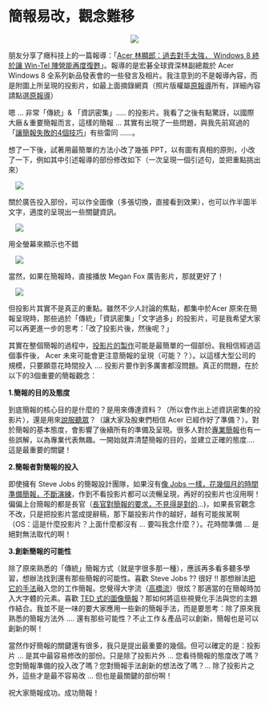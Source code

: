 # 簡報易改，觀念難移 

<div style="clear: both; text-align: center;"></div>
<div style="clear: both; text-align: center;"><a href="http://4.bp.blogspot.com/-pjFrT66xih4/VhYZMR-o9oI/AAAAAAAAPGs/uxnXlzGGyVU/s1600/image_thumb_94f4b90fce3e9e6016be76e0108c1de7.png" style="margin-left: 1em; margin-right: 1em;"><img border="0" src="http://4.bp.blogspot.com/-pjFrT66xih4/VhYZMR-o9oI/AAAAAAAAPGs/uxnXlzGGyVU/s1600/image_thumb_94f4b90fce3e9e6016be76e0108c1de7.png"/></a></div>
<p>朋友分享了癮科技上的一篇報導：「<a href="http://www.cool3c.com/article/63430">Acer 林顯郎：過去對手太強， Windows 8 終於讓 Win-Tel 陣營能再度復甦</a>」。報導的是宏碁全球資深林副總裁於 Acer Windows 8 全系列新品發表會的一些發言及相片。我注意到的不是報導內容，而是附圖上所呈現的投影片，如最上面摘錄網頁（照片版權屬<a href="http://www.cool3c.com/article/63430">原報導</a>所有，詳細內容請點選<a href="http://www.cool3c.com/article/63430">原報導</a>）</p>
<p> <a name="more"></a></p>
<p>嗯 … 非常「傳統」&amp; 「資訊密集」….. 的投影片。我看了之後有點驚訝，以國際大廠＆重要簡報而言，這樣的簡報 … 其實有出現了一些問題，與我先前寫過的「<a href="http://www.afu.tw/index.php?option=com_content&amp;view=article&amp;id=258:2012-04-09-05-46-01&amp;catid=14:2010-11-28-05-07-48&amp;Itemid=18">讓簡報失敗的4個技巧</a>」有些雷同 ……。</p>
<p>想了一下後，試著用最簡單的方法小改了幾張 PPT，以有圖有真相的原則，小改了一下，例如其中引述報導的部份修改如下（一次呈現一個引述句，並把重點挑出來）</p>
<p><a href="http://4.bp.blogspot.com/-Zbr2gAbFmlU/VhYZLhjEedI/AAAAAAAAPGc/8FITohLeOG8/s1600/image_thumb_89713c307f710d73c7a7de8f26a32946.png" style="margin-left: 1em; margin-right: 1em; text-align: center;"><img border="0" src="http://4.bp.blogspot.com/-Zbr2gAbFmlU/VhYZLhjEedI/AAAAAAAAPGc/8FITohLeOG8/s1600/image_thumb_89713c307f710d73c7a7de8f26a32946.png"/></a></p>
<p>關於廣告投入部份，可以作全圖像（多張切換，直接看到效果），也可以作半圖半文字，適度的呈現出一些關鍵資訊。</p>
<p><a href="http://1.bp.blogspot.com/-dkzPnYHDdho/VhYZL17UrTI/AAAAAAAAPGk/MGV20av6o4U/s1600/image_thumb_4346fe6d6e219734d5f5adc5107dda78.png" style="margin-left: 1em; margin-right: 1em; text-align: center;"><img border="0" src="http://1.bp.blogspot.com/-dkzPnYHDdho/VhYZL17UrTI/AAAAAAAAPGk/MGV20av6o4U/s1600/image_thumb_4346fe6d6e219734d5f5adc5107dda78.png"/></a></p>
<p>用全螢幕來顯示也不錯</p>
<p><a href="http://4.bp.blogspot.com/-8cqDxf5QHTI/VhYZNKetrnI/AAAAAAAAPG8/OsppGZw6B6M/s1600/image_thumb_d9e4c04db2b2e6251b85571b9a9ca16e.png" style="margin-left: 1em; margin-right: 1em; text-align: center;"><img border="0" src="http://4.bp.blogspot.com/-8cqDxf5QHTI/VhYZNKetrnI/AAAAAAAAPG8/OsppGZw6B6M/s1600/image_thumb_d9e4c04db2b2e6251b85571b9a9ca16e.png"/></a></p>
<p>當然，如果在簡報時，直接播放 Megan Fox 廣告影片，那就更好了！</p>
<p><a href="http://2.bp.blogspot.com/-pB5XDFOIfzs/VhYZL60pUxI/AAAAAAAAPGg/_Jx2r2wrF7Q/s1600/image_thumb_5c7e0a944d67e519c9dc6feb846d8929.png" style="margin-left: 1em; margin-right: 1em; text-align: center;"><img border="0" src="http://2.bp.blogspot.com/-pB5XDFOIfzs/VhYZL60pUxI/AAAAAAAAPGg/_Jx2r2wrF7Q/s1600/image_thumb_5c7e0a944d67e519c9dc6feb846d8929.png"/></a></p>
<p>但投影片其實不是真正的重點。雖然不少人討論的焦點，都集中於Acer 原來在簡報呈現時，那些過於「傳統」「資訊密集」「文字過多」的投影片，可是我希望大家可以再更進一步的思考：「改了投影片後，然後呢？」</p>
<p>其實在整個簡報的過程中，<a href="http://www.afu.tw/index.php?option=com_content&amp;view=article&amp;id=306:2013-11-12-04-11-55&amp;catid=14:2010-11-28-05-07-48&amp;Itemid=18">投影片的製作</a>可能是最簡單的一個部份。我相信經過這個事件後， Acer 未來可能會更注意簡報的呈現（可能？？）。以這樣大型公司的規模，只要願意花時間投入 …. 投影片要作到多厲害都沒問題。真正的問題，在於以下的3個重要的簡報觀念：</p>
<p><b>1.簡報的目的及態度</b></p>
<p>到底簡報的核心目的是什麼的？是用來傳達資料？（所以會作出上述資訊密集的投影片），還是用來<a href="http://www.afu.tw/index.php?option=com_content&amp;view=article&amp;id=301:2013-10-14-04-19-38&amp;catid=14:2010-11-28-05-07-48&amp;Itemid=18">說服聽眾</a>？（讓大家及股東們相信 Acer 已經作好了準備？）。對於簡報的基本態度，會影響了後續所有的準備及呈現。很多人對於<a href="http://www.afu.tw/index.php?option=com_content&amp;view=article&amp;id=254:5&amp;catid=14:2010-11-28-05-07-48&amp;Itemid=18">專業簡報</a>也有一些誤解，以為專業代表無趣。一開始就弄清楚簡報的目的，並建立正確的態度…. 這是最重要的關鍵！</p>
<p><b>2.簡報者對簡報的投入</b></p>
<p>即使擁有 Steve Jobs 的簡報設計團隊，如果沒有<a href="http://www.afu.tw/index.php?option=com_content&amp;view=article&amp;id=187:--steve-jobs-&amp;catid=14:2010-11-28-05-07-48&amp;Itemid=18">像 Jobs 一樣，花幾個月的時間準備簡報，不斷演練</a>，作到不看投影片都可以流暢呈現，再好的投影片也沒用啊！偏偏上台簡報的都是長官（<a href="http://www.afu.tw/index.php?option=com_content&amp;view=category&amp;id=14:2010-11-28-05-07-48&amp;layout=blog&amp;Itemid=18&amp;layout=blog">長官對簡報的要求，不見得是對的</a>…)，如果長官觀念不改，只是把投影片當成提辭稿，那下屬投影片作的越好，越有可能挨駡啊（OS：這是什麼投影片？上面什麼都沒有 … 要叫我念什麼？）。花時間準備 … 是絕對無法取代的啊！</p>
<p><b>3.創新簡報的可能性</b></p>
<p>除了原來熟悉的「傳統」簡報方式（就是字很多那一種），應該再多看多聽多學習，想辦法找到還有那些簡報的可能性。喜歡 Steve Jobs ?? 很好 !! 那想辦法<a href="http://www.afu.tw/index.php?option=com_content&amp;view=article&amp;id=247:jeff&amp;catid=14:2010-11-28-05-07-48&amp;Itemid=18">把它的手法</a>融入您的工作簡報。您覺得大字流（<a href="http://www.afu.tw/index.php?option=com_content&amp;view=article&amp;id=51&amp;catid=14:2010-11-28-05-07-48&amp;Itemid=18">高橋流</a>）很炫？那適當的在簡報時加入大字體的元素。喜歡 <a href="http://www.afu.tw/index.php?option=com_content&amp;view=article&amp;id=264:-ted-3&amp;catid=14:2010-11-28-05-07-48&amp;Itemid=18">TED 式的圖像簡報</a>？那如何將這些視覺化手法與您的主題作結合。我並不是一味的要大家應用一些新的簡報手法，而是要思考：除了原來我熟悉的簡報方法外 …. 還有那些可能性？不止工作＆產品可以創新，簡報也是可以創新的啊！</p>
<p>當然作好簡報的關鍵還有很多，我只是提出最重要的幾個。但可以確定的是：投影片 … 是其中最容易修改的部份。只是除了投影片外 … 您看待簡報的態度改了嗎？您對簡報準備的投入改了嗎？您對簡報手法創新的想法改了嗎？… 除了投影片之外，這些才是最不容易改 … 但也是最關鍵的部份啊！</p>
<p>祝大家簡報成功。成功簡報！</p>